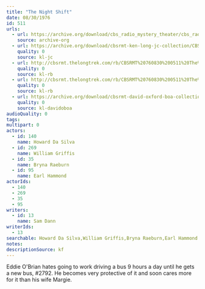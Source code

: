```yaml
---
title: "The Night Shift"
date: 08/30/1976
id: 511
urls: 
  - url: https://archive.org/download/cbs_radio_mystery_theater/cbs_radio_mystery_theater-0501-0550.zip/cbs_radio_mystery_theater-0501-0550%2Fcbsrmt_0511_the_night_shift.mp3
    source: archive-org
  - url: https://archive.org/download/cbsrmt-ken-long-jc-collection/CBSRMT - 760830 0511 The Night Shift vbr fb2_jc.mp3
    quality: 0
    source: kl-jc
  - url: http://cbsrmt.thelongtrek.com/rb/CBSRMT%20760830%200511%20The%20Night%20Shift_wuwm.mp3
    quality: 0
    source: kl-rb
  - url: http://cbsrmt.thelongtrek.com/rb/CBSRMT%20760830%200511%20The%20Night%20Shift_wbbm_rb%20levels.mp3
    quality: 0
    source: kl-rb
  - url: https://archive.org/download/cbsrmt-david-oxford-boa-collection/CBSRMT-760830-0511-The-Night-Shift-(128-44)_WUWM-FM-{BoA}-{BoA}.mp3
    quality: 0
    source: kl-davidoboa
audioQuality: 0
tags: 
multipart: 0
actors:  
  - id: 140
    name: Howard Da Silva  
  - id: 269
    name: William Griffis  
  - id: 35
    name: Bryna Raeburn  
  - id: 95
    name: Earl Hammond
actorIds:  
  - 140  
  - 269  
  - 35  
  - 95
writers:  
  - id: 13
    name: Sam Dann
writerIds:  
  - 13
searchable: Howard Da Silva,William Griffis,Bryna Raeburn,Earl Hammond Sam Dann
notes: 
descriptionSource: kf
---
```

Eddie O'Brian hates going to work driving a bus 9 hours a day until he gets a new bus, #2792. He becomes very protective of it and soon cares more for it than his wife Margie.